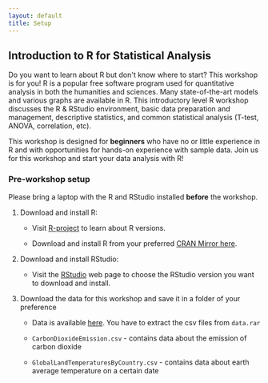 ```yaml
---
layout: default
title: Setup
---
```

## Introduction to R for Statistical Analysis

Do you want to learn about R but don't know where to start? This workshop is for you! R is a popular free software program used for quantitative analysis in both the humanities and sciences. Many state-of-the-art models and various graphs are available in R. This introductory level R workshop discusses the R & RStudio environment, basic data preparation and management, descriptive statistics, and common statistical analysis (T-test, ANOVA, correlation, etc). 


This workshop is designed for **beginners** who have no or little experience in R and with opportunities for hands-on experience with sample data. Join us for this workshop and start your data analysis with R!

### Pre-workshop setup 

Please bring a laptop with the R and RStudio installed **before** the workshop.

1. Download and install R:

    * Visit [R-project](https://www.r-project.org) to learn about R versions.

    * Download and install R from your preferred [CRAN Mirror here](https://cran.r-project.org/mirrors.html).

1. Download and install RStudio:

    * Visit the [RStudio](https://www.rstudio.com/products/rstudio/download/#download) web page to choose the RStudio version you want to download and install.


1. Download the data for this workshop and save it in a folder of your preference

    * Data is available [here](https://github.com/ubc-library-rc/intro-r/raw/master/data.rar). You have to extract the csv files from `data.rar`

    * `CarbonDioxideEmission.csv` - contains data about the emission of carbon dioxide
 
    * `GlobalLandTemperaturesByCountry.csv` - contains data about earth average temperature on a certain date


